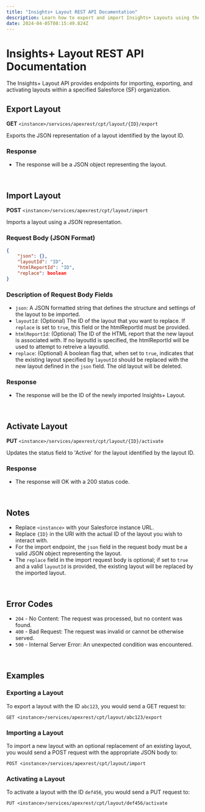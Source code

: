 ```yaml
---
title: "Insights+ Layout REST API Documentation"
description: Learn how to export and import Insights+ Layouts using the Insights+ REST API
date: 2024-04-05T08:15:49.824Z
---
```

# Insights+ Layout REST API Documentation

The Insights+ Layout API provides endpoints for importing, exporting, and activating layouts within a specified Salesforce (SF) organization.

## Export Layout

**GET** `<instance>/services/apexrest/cpt/layout/{ID}/export`

Exports the JSON representation of a layout identified by the layout ID.

### Response

- The response will be a JSON object representing the layout.
  
<br>

## Import Layout

**POST** `<instance>/services/apexrest/cpt/layout/import`

Imports a layout using a JSON representation.

### Request Body (JSON Format)
```json
{
    "json": {},
    "layoutId": "ID",
    "htmlReportId": "ID",
    "replace": boolean
}
```

### Description of Request Body Fields

- `json`: A JSON formatted string that defines the structure and settings of the layout to be imported.
- `layoutId`: (Optional) The ID of the layout that you want to replace. If `replace` is set to `true`, this field or the htmlReportId must be provided.
- `htmlReportId`: (Optional) The ID of the HTML report that the new layout is associated with. If no layoutId is specified, the htmlReportId will be used to attempt to retreive a layoutId.
- `replace`: (Optional) A boolean flag that, when set to `true`, indicates that the existing layout specified by `layoutId` should be replaced with the new layout defined in the `json` field. The old layout will be deleted.

### Response

- The response will be the ID of the newly imported Insights+ Layout.
  
<br>

## Activate Layout

**PUT** `<instance>/services/apexrest/cpt/layout/{ID}/activate`

Updates the status field to 'Active' for the layout identified by the layout ID.

### Response

- The response will OK with a 200 status code.
  
<br>

## Notes

- Replace `<instance>` with your Salesforce instance URL.
- Replace `{ID}` in the URI with the actual ID of the layout you wish to interact with.
- For the import endpoint, the `json` field in the request body must be a valid JSON object representing the layout.
- The `replace` field in the import request body is optional; if set to `true` and a valid `layoutId` is provided, the existing layout will be replaced by the imported layout.

<br>

## Error Codes

- `204` - No Content: The request was processed, but no content was found.
- `400` - Bad Request: The request was invalid or cannot be otherwise served.
- `500` - Internal Server Error: An unexpected condition was encountered.

<br>

## Examples

### Exporting a Layout

To export a layout with the ID `abc123`, you would send a GET request to:

```plaintext
GET <instance>/services/apexrest/cpt/layout/abc123/export
```

### Importing a Layout

To import a new layout with an optional replacement of an existing layout, you would send a POST request with the appropriate JSON body to:

```plaintext
POST <instance>/services/apexrest/cpt/layout/import
```

### Activating a Layout

To activate a layout with the ID `def456`, you would send a PUT request to:

```plaintext
PUT <instance>/services/apexrest/cpt/layout/def456/activate
```
